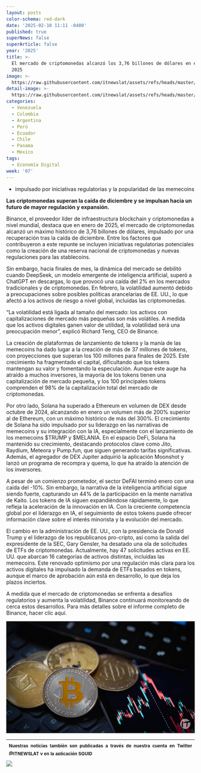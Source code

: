 ```yaml
---
layout: posts
color-schema: red-dark
date: '2025-02-10 11:11 -0400'
published: true
superNews: false
superArticle: false
year: '2025'
title: >-
  El mercado de criptomonedas alcanzó los 3,76 billones de dólares en enero de
  2025
image: >-
  https://raw.githubusercontent.com/itnewslat/assets/refs/heads/master/img/540x320/moneda-cripto-p.jpg
detail-image: >-
  https://raw.githubusercontent.com/itnewslat/assets/refs/heads/master/img/1024x680/moneda-cripto-g.jpg
categories:
  - Venezuela
  - Colombia
  - Argentina
  - Perú
  - Ecuador
  - Chile
  - Panama
  - Mexico
tags:
  - Economía Digital
week: '07'
---
```

- impulsado por iniciativas regulatorias y la popularidad de las memecoins

**Las criptomonedas superan la caída de diciembre y se impulsan hacia un futuro de mayor regulación y expansión.**

Binance, el proveedor líder de infraestructura blockchain y criptomonedas a nivel mundial, destaca que en enero de 2025, el mercado de criptomonedas alcanzó un máximo histórico de 3,76 billones de dólares, impulsado por una recuperación tras la caída de diciembre. Entre los factores que contribuyeron a este repunte se incluyen iniciativas regulatorias potenciales como la creación de una reserva nacional de criptomonedas y nuevas regulaciones para las stablecoins.

Sin embargo, hacia finales de mes, la dinámica del mercado se debilitó cuando DeepSeek, un modelo emergente de inteligencia artificial, superó a ChatGPT en descargas, lo que provocó una caída del 2% en los mercados tradicionales y de criptomonedas. En febrero, la volatilidad aumentó debido a preocupaciones sobre posibles políticas arancelarias de EE. UU., lo que afectó a los activos de riesgo a nivel global, incluidas las criptomonedas.

“La volatilidad está ligada al tamaño del mercado: los activos con capitalizaciones de mercado más pequeñas son más volátiles. A medida que los activos digitales ganen valor de utilidad, la volatilidad será una preocupación menor”, explicó Richard Teng, CEO de Binance.

La creación de plataformas de lanzamiento de tokens y la manía de las memecoins ha dado lugar a la creación de más de 37 millones de tokens, con proyecciones que superan los 100 millones para finales de 2025. Este crecimiento ha fragmentado el capital, dificultando que los tokens mantengan su valor y fomentando la especulación. Aunque este auge ha atraído a muchos inversores, la mayoría de los tokens tienen una capitalización de mercado pequeña, y los 100 principales tokens comprenden el 98% de la capitalización total del mercado de criptomonedas.

Por otro lado, Solana ha superado a Ethereum en volumen de DEX desde octubre de 2024, alcanzando en enero un volumen más de 200% superior al de Ethereum, con un máximo histórico de más del 300%. El crecimiento de Solana ha sido impulsado por su liderazgo en las narrativas de memecoins y su integración con la IA, especialmente con el lanzamiento de los memecoins $TRUMP y $MELANIA. En el espacio DeFi, Solana ha mantenido su crecimiento, destacando protocolos clave como Jito, Raydium, Meteora y Pump.fun, que siguen generando tarifas significativas. Además, el agregador de DEX Jupiter adquirió la aplicación Moonshot y lanzó un programa de recompra y quema, lo que ha atraído la atención de los inversores.

A pesar de un comienzo prometedor, el sector DeFAI terminó enero con una caída del -10%. Sin embargo, la narrativa de la inteligencia artificial sigue siendo fuerte, capturando un 44% de la participación en la mente narrativa de Kaito. Los tokens de IA siguen expandiéndose rápidamente, lo que refleja la aceleración de la innovación en IA. Con la creciente competencia global por el liderazgo en IA, el seguimiento de estos tokens puede ofrecer información clave sobre el interés minorista y la evolución del mercado.

El cambio en la administración de EE. UU., con la presidencia de Donald Trump y el liderazgo de los republicanos pro-cripto, así como la salida del expresidente de la SEC, Gary Gensler, ha desatado una ola de solicitudes de ETFs de criptomonedas. Actualmente, hay 47 solicitudes activas en EE. UU. que abarcan 16 categorías de activos distintas, incluidas las memecoins. Este renovado optimismo por una regulación más clara para los activos digitales ha impulsado la demanda de ETFs basados en tokens, aunque el marco de aprobación aún está en desarrollo, lo que deja los plazos inciertos.

A medida que el mercado de criptomonedas se enfrenta a desafíos regulatorios y aumenta la volatilidad, Binance continuará monitoreando de cerca estos desarrollos. Para más detalles sobre el informe completo de Binance, hacer clic aquí.

![](https://raw.githubusercontent.com/itnewslat/assets/refs/heads/master/img/540x320/moneda-cripto-p.jpg)

<table style="height: 42px;" width="569">
<tbody>
<tr>
<td style="text-align: justify;"><sub><strong>Nuestras noticias también son publicadas a través de nuestra cuenta en Twitter <a href="https://twitter.com/itnewslat?lang=es">@ITNEWSLAT</a> y en la aplicación <a href="https://squidapp.co/en/">SQUID</a></strong></sub></td>
</tr>
</tbody>
</table>

<img src="https://tracker.metricool.com/c3po.jpg?hash=56f88a41e39ab42c063cc51676587a04"/>